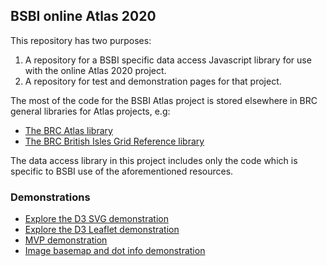 ## BSBI online Atlas 2020
This repository has two purposes:
1. A repository for a BSBI specific data access Javascript library for use with the online Atlas 2020 project.
2. A repository for test and demonstration pages for that project.

The most of the code for the BSBI Atlas project is stored elsewhere in BRC general libraries for Atlas projects, e.g:

- [The BRC Atlas library](https://biologicalrecordscentre.github.io/brc-atlas)
- [The BRC British Isles Grid Reference library](https://biologicalrecordscentre.github.io/brc-atlas-bigr)

The data access library in this project includes only the code which is specific to BSBI use of the aforementioned resources.

### Demonstrations

- [Explore the D3 SVG demonstration](d3demo/demo1.html)
- [Explore the D3 Leaflet demonstration](d3demo/demo2.html)
- [MVP demonstration](d3demo/demoMvp.html)
- [Image basemap and dot info demonstration](d3demo/demoImage.html)

